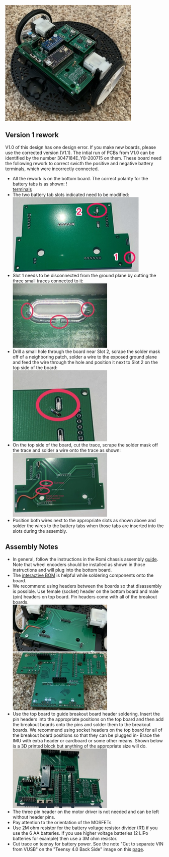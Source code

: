 ![robot](robot.jpeg)

## Version 1 rework

V1.0 of this design has one design error.  If you make new boards, please use the corrected version (V1.1).  The intial run of PCBs from V1.0 can be identified by the number 3047184E_Y8-200715 on them.  These board need the following rework to correct swicth the positive and negative battery terminals, which were incorrectly connected.
  - All the rework is on the bottom board.  The correct polarity for the battery tabs is as shown: !<br/>[terminals](terminals.jpeg)
  - The two battery tab slots indicated need to be modified:  
  ![rework1](rework1.jpeg)
  - Slot 1 needs to be disconnected from the ground plane by cutting the three small traces connected to it:  
 ![rework2](rework2.jpeg)
  - Drill a small hole through the board near Slot 2, scrape the solder mask off of a neighboring patch, solder a wire to the exposed ground plane and feed the wire through the hole and position it next to Slot 2 on the top side of the board:  
  ![rework3](rework3.jpeg)
  - On the top side of the board, cut the trace, scrape the solder mask off the trace and solder a wire onto the trace as shown:  
  ![rework4](rework4.jpeg)
  - Position both wires next to the appropriate slots as shown above and solder the wires to the battery tabs when those tabs are inserted into the slots during the assembly.

## Assembly Notes

- In general, follow the instructions in the Romi chassis assembly [guide](https://www.pololu.com/docs/0J68/4).  Note that wheel encoders should be installed as shown in those instructions and will plug into the bottom board.
- The [interactive BOM](https://htmlpreview.github.io/?https://github.com/portlandrobotics/common_platform/blob/master/hardware/romi_board/bom/ibom.html) is helpful while soldering components onto the board.
- We recommend using headers between the boards so that disassembly is possible.  Use female (socket) header on the bottom board and male (pin) headers on top board.  Pin headers come with all of the breakout boards.  
![assembly1](assembly1.jpeg) ![assembly2](assembly2.jpeg)
- Use the top board to guide breakout board header soldering.  Insert the pin headers into the appropriate positions on the top board and then add the breakout boards onto the pins and solder them to the breakout boards. 
We recommend using socket headers on the top board for all of the breakout board positions so that they can be plugged in- Brace the IMU with extra header or cardboard or some other means.  Shown below is a 3D printed block but anything of the appropriate size will do.  
![assembly3](assembly3.jpeg)
- The three pin header on the motor driver is not needed and can be left without header pins.
- Pay attention to the orientation of the MOSFETs
- Use 2M ohm resistor for the battery voltage resistor divider (R1) if you use the 6 AA batteries.  If you use higher voltage batteries (2 LiPo batteries for example) then use a 3M ohm resistor.
- Cut trace on teensy for battery power.  See the note "Cut to separate VIN from VUSB" on the "Teensy 4.0 Back Side" image on this [page](https://www.pjrc.com/store/teensy40.html).